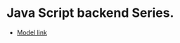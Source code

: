 # Java Script backend Series.

- [Model link](https://app.eraser.io/workspace/NsKGxetvCcSrvNByX6E9?origin=share)